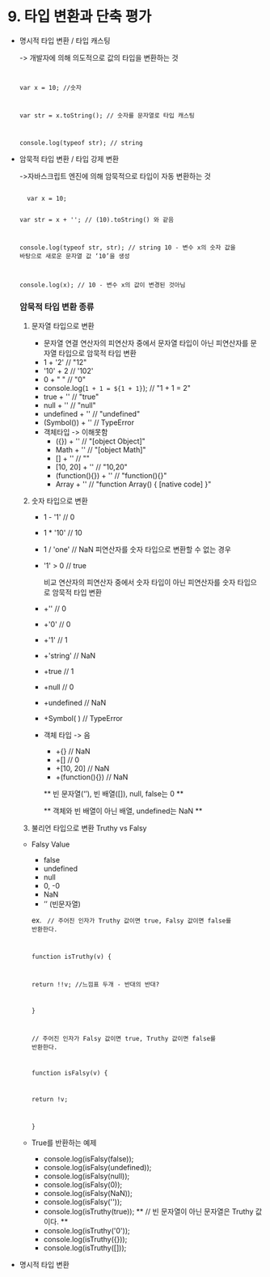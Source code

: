 # 9. 타입 변환과 단축 평가
* 명시적 타입 변환 / 타입 캐스팅
    
    -> 개발자에 의해 의도적으로 값의 타입을 변환하는 것
    <code>

    var x = 10; //숫자

    var str = x.toString(); // 숫자를 문자열로 타입 캐스팅

    console.log(typeof str); // string
    </code>
* 암묵적 타입 변환 / 타입 강제 변환
    
    ->자바스크립트 엔진에 의해 암묵적으로 타입이 자동 변환하는 것

    <code>
    var x = 10;

    var str = x + ''; // (10).toString() 와 같음

    console.log(typeof str, str); // string 10  - 변수 x의 숫자 값을 바탕으로 새로운 문자열 값 ‘10’을 생성

    console.log(x); // 10 - 변수 x의 값이 변경된 것아님
    </code>
    
    ### 암묵적 타입 변환 종류
    1. 문자열 타입으로 변환
        * 문자열 연결 연산자의 피연산자 중에서 문자열 타입이 아닌 피연산자를 문자열 타입으로 암묵적 타입 변환
        * 1 + '2' // "12"
        * '10' + 2               // '102'
        * 0 + " " // "0"
        * console.log(`1 + 1 = ${1 + 1}`); // "1 + 1 = 2"
        * true + ''           // "true"
        * null + ''           // "null"
        * undefined + ''      // "undefined"
        * (Symbol()) + ''     // TypeError
        * 객체타입 -> 이해못함 
            - ({}) + ''           // "[object Object]"
            - Math + ''           // "[object Math]"
            - [] + ''             // ""
            - [10, 20] + ''       // "10,20"
            - (function(){}) + '' // "function(){}"
            - Array + ''          // "function Array() { [native code] }"
    2. 숫자 타입으로 변환

        * 1 - '1'    // 0
        * 1 * '10'   // 10
        * 1 / 'one'  // NaN 피연산자를 숫자 타입으로 변환할 수 없는 경우
        * '1' > 0   // true
        
            비교 연산자의 피연산자 중에서 숫자 타입이 아닌 피연산자를 숫자 타입으로 암묵적 타입 변환
         *  +''             // 0
            
        * +'0'            // 0
        * +'1'            // 1
        * +'string'       // NaN
        * +true           // 1
        * +null           // 0
        * +undefined      // NaN
        * +Symbol( )       // TypeError
        * 객체 타입 -> 음

            - +{}             // NaN
            - +[]             // 0
            - +[10, 20]       // NaN
            - +(function(){}) // NaN

            ** 빈 문자열(‘’), 빈 배열([]), null, false는 0 **

            ** 객체와 빈 배열이 아닌 배열, undefined는 NaN **
    3. 불리언 타입으로 변환 Truthy vs Falsy

    * Falsy Value
        * false
        * undefined
        * null
        * 0, -0
        * NaN
        * ’’ (빈문자열)
    
    
        ex.
        <code>
        // 주어진 인자가 Truthy 값이면 true, Falsy 값이면 false를 반환한다.

        function isTruthy(v) {
        
        return !!v; //느낌표 두개 - 반대의 반대?
        
        }
        
        // 주어진 인자가 Falsy 값이면 true, Truthy 값이면 false를 반환한다.

        function isFalsy(v) {
        
        return !v;

        }
        </code>

    * True를 반환하는 예제

        * console.log(isFalsy(false));
        * console.log(isFalsy(undefined));
        * console.log(isFalsy(null));
        * console.log(isFalsy(0));
        * console.log(isFalsy(NaN));
        * console.log(isFalsy(''));
        * console.log(isTruthy(true));
** // 빈 문자열이 아닌 문자열은 Truthy 값이다. ** 
        * console.log(isTruthy('0'));
        * console.log(isTruthy({}));
        * console.log(isTruthy([])); 
* 명시적 타입 변환
